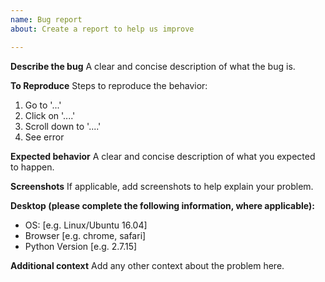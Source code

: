 ```yaml
---
name: Bug report
about: Create a report to help us improve

---
```


**Describe the bug**
A clear and concise description of what the bug is.

**To Reproduce**
Steps to reproduce the behavior:
1. Go to '...'
2. Click on '....'
3. Scroll down to '....'
4. See error

**Expected behavior**
A clear and concise description of what you expected to happen.

**Screenshots**
If applicable, add screenshots to help explain your problem.

**Desktop (please complete the following information, where applicable):**
 - OS: [e.g. Linux/Ubuntu 16.04]
 - Browser [e.g. chrome, safari]
 - Python Version [e.g. 2.7.15]

**Additional context**
Add any other context about the problem here.
